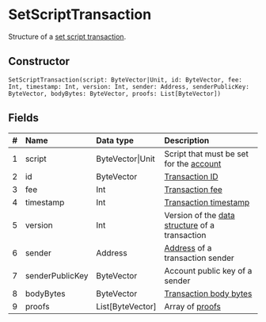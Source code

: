 # SetScriptTransaction

Structure of a [set script transaction](/blockchain/transaction-type/set-script-transaction.md).

## Constructor

``` ride
SetScriptTransaction(script: ByteVector|Unit, id: ByteVector, fee: Int, timestamp: Int, version: Int, sender: Address, senderPublicKey: ByteVector, bodyBytes: ByteVector, proofs: List[ByteVector])
```

## Fields

| # | Name | Data type | Description |
| :--- | :--- | :--- | :--- |
| 1 | script | ByteVector&#124;Unit | Script that must be set for the [account](/blockchain/account.md) |
| 2 | id | ByteVector | [Transaction ID](/blockchain/transaction/transaction-id.md) |
| 3 | fee | Int | [Transaction fee](/blockchain/transaction-fee.md) |
| 4 | timestamp | Int | [Transaction timestamp](/blockchain/transaction/transaction-timestamp.md) |
| 5 | version | Int | Version of the [data structure](/blockchain/binary-format/transaction-binary-format.md) of a transaction |
| 6 | sender | Address | [Address](/blockchain/address.md) of a transaction sender |
| 7 | senderPublicKey | ByteVector | Account public key of a sender |
| 8 | bodyBytes | ByteVector | [Transaction body bytes](/blockchain/transaction/transaction-body-bytes.md) |
| 9 | proofs | List[ByteVector] | Array of [proofs](/blockchain/transaction-proof.md) |
